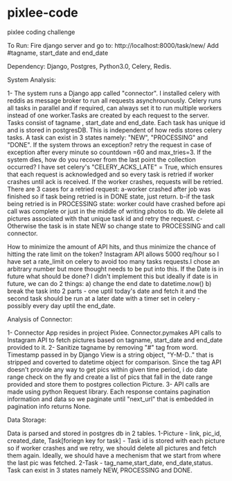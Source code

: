 # pixlee-code
pixlee coding challenge

To Run:
Fire django server and go to:
http://localhost:8000/task/new/
Add #tagname, start_date and end_date

Dependency:
Django, Postgres, Python3.0, Celery, Redis.

System Analysis:

1- The system runs a Django app called "connector". I installed celery with reddis as message broker to run all requests 
asynchrounously. Celery runs all tasks in parallel and if required, can always set it to run multiple workers instead of one worker.Tasks are created by each request to the server. Tasks consist of tagname , start_date and end_date. Each task has unique id and is stored in postgresDB. This is independent of how redis stores celery tasks.
A task can exist in 3 states namely: "NEW", "PROCESSING" and "DONE". 
If the system throws an exception?
retry the request in case of exception after every minute so countdown =60 and max_tries=3.
If the system dies, how do you recover from the last point the collection occurred?
I have set celery's "CELERY_ACKS_LATE" = True, which ensures that each request is acknowledged and so every task is retried if worker crashes until ack is received. If the worker crashes, requests will be retried. There are 3 cases for a retried request:
a-worker crashed after job was finished so if task being retried is in DONE state, just return. 
b-if the task being retried is in PROCESSING state: worker could have crashed before api call was complete or just in the middle of writing photos to db. We delete all pictures associated with that unique task id and retry the request.
c- Otherwise the task is in state NEW so change state to PROCESSING and call connector.

How to minimize the amount of API hits, and thus minimize the chance of hitting the rate limit on the token?
Instagram API allows 5000 req/hour so I have set a rate_limit on celery to avoid too many tasks requests.I chose an arbitrary number but more thought needs to be put into this.
If the Date is in future what should be done?
I didn't implement this but ideally if date is in future, we can do 2 things:
a) change the end date to datetime.now()
b) break the task into 2 parts - one uptil today's date and fetch it and the second task should be run at a later date with a timer set in celery - possibly every day uptil the end_date.

Analysis of Connector:

1- Connector App resides in project Pixlee. Connector.pymakes API calls to Instagram API to fetch pictures based on 
tagname, start_date and end_date provided to it.
2- Sanitize tagname by removing "#" tag from word. Timestamp passed in by Django View is a string object, "Y-M-D.." that is stripped and coverted to datetime object for comparison. Since the tag API doesn't provide any way to get pics within given time period, i do date range check on the fly and create a list of pics that fall in the date range provided and store them to postgres collection Picture.
3- API calls are made using python Request library. Each response contains pagination information and data so we paginate until 
 "next_url" that is embedded in pagination info returns None. 

Data Storage:

Data is parsed and stored in postgres db in 2 tables. 
1-Picture - link, pic_id, created_date, Task[foriegn key for task] - Task id is stored with each picture so if worker crashes and we retry, we should delete all pictures and fetch them again. Ideally, we should have a mechenism that we start from where the last pic was fetched.
2-Task - tag_name,start_date, end_date,status. Task can exist in 3 states namely NEW, PROCESSING and DONE.






